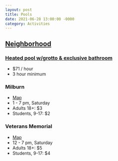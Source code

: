 ```yaml
---
layout: post
title: Pools
date: 2021-06-28 13:00:00 -0000
category: Activities
---
```


## [Neighborhood](https://www.cedarparktexas.gov/departments/parks-recreation/park-amenities-services-facilities/pools-and-aquatics)

### [Heated pool w/grotto & exclusive bathroom](https://swimply.com/pooldetails/3558?from=search)

- $71 / hour
- 3 hour minimum

### Milburn

- [Map](https://www.google.com/maps/place/Elizabeth+Milburn+Pool/@30.4785026,-97.8410732,18.08z/data=!4m5!3m4!1s0x865b2d8842c3b4c7:0xa3ad8fb600495495!8m2!3d30.4786942!4d-97.8409981)
- 1 - 7 pm, Saturday
- Adults 18+: $3
- Students, 9-17: $2

### Veterans Memorial


- [Map](https://www.google.com/maps/place/Veterans+Memorial+Park/@30.5188119,-97.8696274,16.73z/data=!4m5!3m4!1s0x865b2dd4d68f1781:0x5101a82d8fea9af3!8m2!3d30.5198693!4d-97.8690069)
- 12 - 7 pm, Saturday
- Adults 18+: $5
- Students, 9-17: $4
